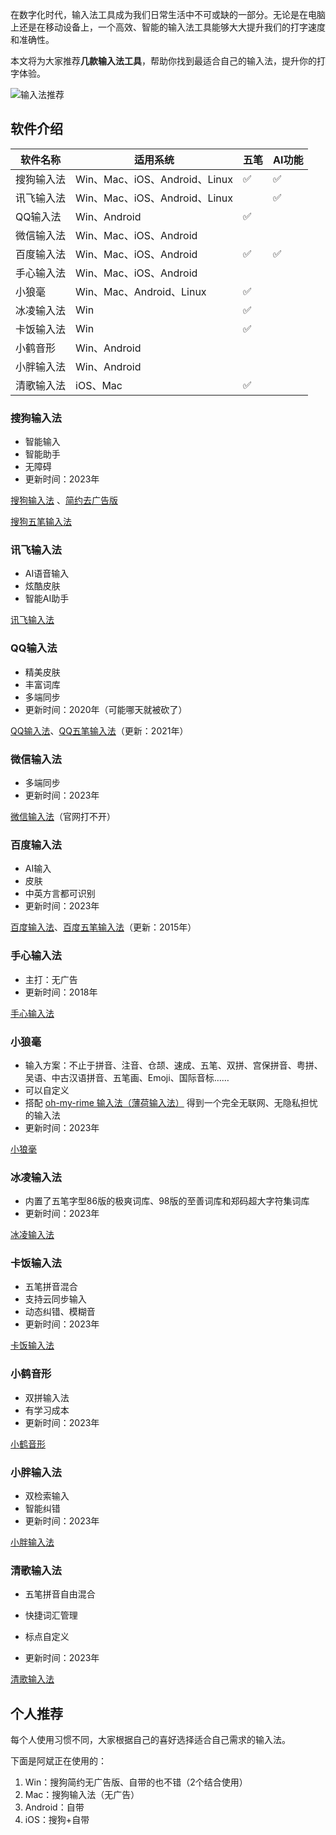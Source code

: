 在数字化时代，输入法工具成为我们日常生活中不可或缺的一部分。无论是在电脑上还是在移动设备上，一个高效、智能的输入法工具能够大大提升我们的打字速度和准确性。

本文将为大家推荐**几款输入法工具**，帮助你找到最适合自己的输入法，提升你的打字体验。

![输入法推荐](https://usacdn.wangdu.site/file/blog-cdn/WP-CDN-02/2023/202311231148101.webp)

## 软件介绍

| 软件名称   | 适用系统                      | 五笔 | AI功能 |
| ---------- | ----------------------------- | ---- | ------ |
| 搜狗输入法 | Win、Mac、iOS、Android、Linux | ✅    | ✅      |
| 讯飞输入法 | Win、Mac、iOS、Android、Linux |      | ✅      |
| QQ输入法   | Win、Android                  | ✅    |        |
| 微信输入法 | Win、Mac、iOS、Android        |      |        |
| 百度输入法 | Win、Mac、iOS、Android        | ✅    | ✅      |
| 手心输入法 | Win、Mac、iOS、Android        |      |        |
| 小狼毫     | Win、Mac、Android、Linux      | ✅    |        |
| 冰凌输入法 | Win                           | ✅    |        |
| 卡饭输入法 | Win                           | ✅    |        |
| 小鹤音形   | Win、Android                  |      |        |
| 小胖输入法 | Win、Android                  |      |        |
| 清歌输入法 | iOS、Mac                      | ✅    |        |

### 搜狗输入法

- 智能输入
- 智能助手
- 无障碍
- 更新时间：2023年

[搜狗输入法](https://shurufa.sogou.com/) 、[简约去广告版](https://www.123pan.com/s/NFzA-4Drgh.html)

[搜狗五笔输入法](https://wubi.sogou.com/)

### 讯飞输入法

- AI语音输入
- 炫酷皮肤
- 智能AI助手

[讯飞输入法](https://srf.xunfei.cn/#/)

### QQ输入法

- 精美皮肤
- 丰富词库
- 多端同步
- 更新时间：2020年（可能哪天就被砍了）

[QQ输入法](https://qq.pinyin.cn/)、[QQ五笔输入法](https://qq.pinyin.cn/wubi/)（更新：2021年）

### 微信输入法

- 多端同步
- 更新时间：2023年

[微信输入法](https://z.weixin.qq.com/)（官网打不开）

### 百度输入法

- AI输入
- 皮肤
- 中英方言都可识别
- 更新时间：2023年

[百度输入法](https://srf.baidu.com/default/)、[百度五笔输入法](https://shurufa.baidu.com/wubi/)（更新：2015年）

### 手心输入法

- 主打：无广告
- 更新时间：2018年

[手心输入法](https://www.xinshuru.com/index.html)

### 小狼毫

- 输入方案：不止于拼音、注音、仓颉、速成、五笔、双拼、宫保拼音、粤拼、吴语、中古汉语拼音、五笔画、Emoji、国际音标……
- 可以自定义
- 搭配 [oh-my-rime 输入法（薄荷输入法）](https://www.mintimate.cc/zh/) 得到一个完全无联网、无隐私担忧的输入法
- 更新时间：2023年

[小狼毫](https://rime.im/)

### 冰凌输入法

- 内置了五笔字型86版的极爽词库、98版的至善词库和郑码超大字符集词库
- 更新时间：2023年

[冰凌输入法](https://www.icesofts.com/)

### 卡饭输入法

- 五笔拼音混合
- 支持云同步输入
- 动态纠错、模糊音
- 更新时间：2023年

[卡饭输入法](https://input.kfsafe.cn/)

### 小鹤音形

- 双拼输入法
- 有学习成本
- 更新时间：2023年

[小鹤音形](https://flypy.com/)

### 小胖输入法

- 双检索输入
- 智能纠错
- 更新时间：2023年

[小胖输入法](https://pangime.com/)

### 清歌输入法

- 五笔拼音自由混合

- 快捷词汇管理

- 标点自定义

- 更新时间：2023年

[清歌输入法](https://qingg.im/index.html)

## 个人推荐

每个人使用习惯不同，大家根据自己的喜好选择适合自己需求的输入法。

下面是阿斌正在使用的：

1. Win：搜狗简约无广告版、自带的也不错（2个结合使用）
2. Mac：搜狗输入法（无广告）
3. Android：自带
4. iOS：搜狗+自带